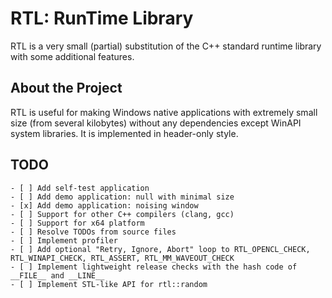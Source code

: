 # RTL: RunTime Library

RTL is a very small (partial) substitution of the C++ standard runtime library with some additional features. 

## About the Project

RTL is useful for making Windows native applications with extremely small size (from several kilobytes) without any dependencies except WinAPI system libraries. It is implemented in header-only style. 

## TODO

```
- [ ] Add self-test application
- [ ] Add demo application: null with minimal size
- [x] Add demo application: noising window
- [ ] Support for other C++ compilers (clang, gcc)
- [ ] Support for x64 platform
- [ ] Resolve TODOs from source files
- [ ] Implement profiler
- [ ] Add optional "Retry, Ignore, Abort" loop to RTL_OPENCL_CHECK, RTL_WINAPI_CHECK, RTL_ASSERT, RTL_MM_WAVEOUT_CHECK
- [ ] Implement lightweight release checks with the hash code of __FILE__ and __LINE__
- [ ] Implement STL-like API for rtl::random
